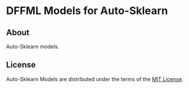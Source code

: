 # DFFML Models for Auto-Sklearn

## About

Auto-Sklearn models.

## License

Auto-Sklearn Models are distributed under the terms of the
[MIT License](LICENSE).
